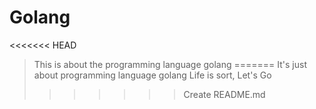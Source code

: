 # Golang
<<<<<<< HEAD
> This is about the programming language golang
=======
It's just about programming language golang
Life is sort, Let's Go
>>>>>>> Create README.md
